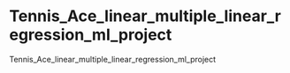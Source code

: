 # Tennis_Ace_linear_multiple_linear_regression_ml_project
Tennis_Ace_linear_multiple_linear_regression_ml_project
